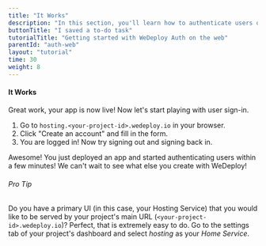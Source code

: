 ```yaml
---
title: "It Works"
description: "In this section, you'll learn how to authenticate users on the web using the WeDeploy API Client."
buttonTitle: "I saved a to-do task"
tutorialTitle: "Getting started with WeDeploy Auth on the web"
parentId: "auth-web"
layout: "tutorial"
time: 30
weight: 8
---
```


#### It Works

Great work, your app is now live! Now let's start playing with user sign-in.

1. Go to `hosting.<your-project-id>.wedeploy.io` in your browser.
2. Click "Create an account" and fill in the form.
3. You are logged in! Now try signing out and signing back in.

Awesome! You just deployed an app and started authenticating users within a few minutes! We can't wait to see what else you create with WeDeploy! 

<aside>

###### <span class="icon-16-star"></span> Pro Tip

Do you have a primary UI (in this case, your Hosting Service) that you would like to be served by your project's main URL (`<your-project-id>.wedeploy.io`)? Perfect, that is extremely easy to do. Go to the settings tab of your project's dashboard and select _hosting_ as your _Home Service_.

</aside>
